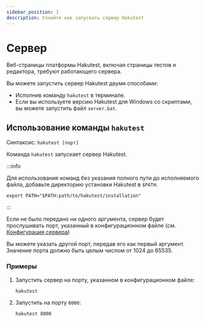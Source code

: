 ```yaml
---
sidebar_position: 1
description: Узнайте как запускать сервер Hakutest
---
```


# Сервер

Веб-страницы платформы Hakutest, включая страницы тестов и редактора, требуют работающего сервера.

Вы можете запустить сервер Hakutest двумя способами:

-   Исполнив команду `hakutest` в терминале.
-   Если вы используете версию Hakutest для Windows со скриптами, вы можете запустить файл `server.bat`.

## Использование команды `hakutest`

Синтаксис: `hakutest [порт]`

Команда `hakutest` запускает сервер Hakutest.

:::info

Для использования команд без указания полного пути до исполняемого файла, добавьте директорию установки Hakutest в `$PATH`:

```shell
export PATH="$PATH:path/to/hakutest/installation"
```

:::

Если не было передано ни одного аргумента, сервер будет прослушивать порт, указанный в конфигурационном файле (см. [Конфигурация сервера](/docs/configuration/server#port))

Вы можете указать другой порт, передав его как первый аргумент. Значение порта должно быть целым числом от 1024 до 65535.

### Примеры

1.  Запустить сервер на порту, указанном в конфигурационном файле:

    ```shell
    hakutest
    ```

2.  Запустить на порту `8000`:

    ```shell
    hakutest 8000
    ```
